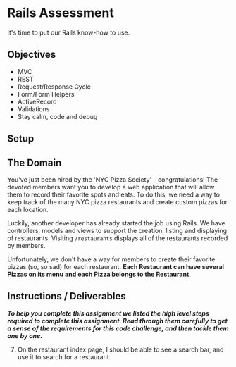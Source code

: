 # Rails Assessment
It's time to put our Rails know-how to use.

## Objectives
+ MVC
+ REST
+ Request/Response Cycle
+ Form/Form Helpers
+ ActiveRecord
+ Validations
+ Stay calm, code and debug

## Setup

<!-- Before you begin, fork and clone this repo. Then run `bundle install`, `rake db:migrate` and `rake db:seed` to get started. -->

## The Domain
You've just been hired by the 'NYC Pizza Society' - congratulations! The devoted members want you to develop a web application that will allow them to record their favorite spots and eats. To do this, we need a way to keep track of the many NYC pizza restaurants and create custom pizzas for each location.

Luckily, another developer has already started the job using Rails. We have controllers, models and views to support the creation, listing and displaying of restaurants. Visiting `/restaurants` displays all of the restaurants recorded by members.

Unfortunately, we don't have a way for members to create their favorite pizzas (so, so sad) for each restaurant. **Each Restaurant can have several Pizzas on its menu and each Pizza belongs to the Restaurant**.

## Instructions / Deliverables

***To help you complete this assignment we listed the high level steps required to complete this assignment. Read through them carefully to get a sense of the requirements for this code challenge, and then tackle them one by one.***

<!-- 1. Create the associations between the models. You may have to alter the current schema to get your code working. -->

<!-- 2. On the restaurants index page, a restaurant's name should link to the restaurant's show page. -->

<!-- 3. The restaurant show page should include the restaurant's name (eg. PizzArte), its address, and a list of the pizzas it sells. The pizza should link to that pizza's show page. -->

<!-- 4. The pizza show page should display its name and ingredients. -->

<!-- 5. As a visitor to the website, I should be able to create a new pizza with its name, ingredients, and add it to an existing restaurant.   -->

<!-- 6. I should not be able to create a pizza with the same name as a pizza that already exists. -->

7. On the restaurant index page, I should be able to see a search bar, and use it to search for a restaurant.
